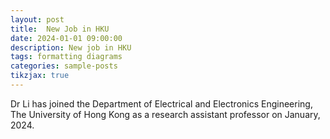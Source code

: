 ```yaml
---
layout: post
title:  New Job in HKU
date: 2024-01-01 09:00:00
description: New job in HKU
tags: formatting diagrams
categories: sample-posts
tikzjax: true
---
```

Dr Li has joined the Department of Electrical and Electronics Engineering, The University of Hong Kong as a research assistant professor on January, 2024.
